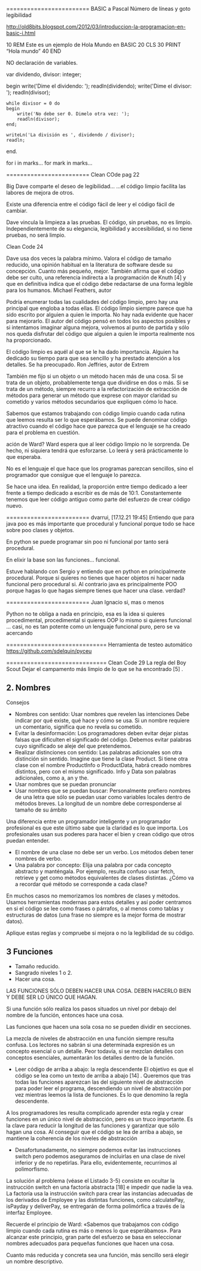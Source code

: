 
========================
BASIC a Pascal
Número de líneas y goto
legibilidad


http://old8bits.blogspot.com/2012/03/introduccion-la-programacion-en-basic-i.html

10 REM Este es un ejemplo de Hola Mundo en BASIC
20 CLS
30 PRINT “Hola mundo”
40 END

NO declaración de variables.


var
  dividendo, divisor: integer;

begin
    write('Dime el dividendo: ');
    readln(dividendo);
    write('Dime el divisor: ');
    readln(divisor);

    while divisor = 0 do
    begin
        write('No debe ser 0. Dimelo otra vez: ');
        readln(divisor);
    end;

    writeLn('La división es ', dividendo / divisor);
    readln;
end.


for i in marks...
for mark in marks...

========================
Clean COde pag 22

Big Dave comparte el deseo de legibilidad...
...el código limpio facilita las labores de mejora de otros.

Existe una diferencia entre el código fácil de leer y el código fácil de cambiar.

Dave vincula la limpieza a las pruebas. El código, sin pruebas, no es limpio.
Independientemente de su elegancia, legibilidad y accesibilidad, si no tiene
pruebas, no será limpio.

Clean Code 24

Dave usa dos veces la palabra mínimo. Valora el código de tamaño reducido, una
opinión habitual en la literatura de software desde su concepción. Cuanto más pequeño,
mejor.
También afirma que el código debe ser culto, una referencia indirecta a la
programación de Knuth [4] y que en definitiva indica que el código debe redactarse de una
forma legible para los humanos.
Michael Feathers, autor

Podría enumerar todas las cualidades del código limpio, pero hay una principal
que engloba a todas ellas. El código limpio siempre parece que ha sido escrito por alguien
a quien le importa. No hay nada evidente que hacer para mejorarlo. El autor del código
pensó en todos los aspectos posibles y si intentamos imaginar alguna mejora, volvemos al
punto de partida y sólo nos queda disfrutar del código que alguien a quien le importa
realmente nos ha proporcionado.

El código limpio es aquél al que se le ha dado
importancia. Alguien ha dedicado su tiempo para que sea sencillo y ha prestado atención a
los detalles. Se ha preocupado.
Ron Jeffries, autor de Extrem

También me fijo si un objeto o un
método hacen más de una cosa. Si se trata de un objeto, probablemente tenga que dividirse
en dos o más. Si se trata de un método, siempre recurro a la refactorización de extracción
de métodos para generar un método que exprese con mayor claridad su cometido y varios
métodos secundarios que expliquen cómo lo hace.

Sabemos que estamos trabajando con código limpio cuando cada rutina que leemos
resulta ser lo que esperábamos. Se puede denominar código atractivo cuando el código
hace que parezca que el lenguaje se ha creado para el problema en cuestión.

ación de Ward?
Ward espera que al leer código limpio no le sorprenda. De hecho, ni siquiera tendrá
que esforzarse. Lo leerá y será prácticamente lo que esperaba.

No es el lenguaje el que hace que los programas parezcan sencillos, sino el
programador que consigue que el lenguaje lo parezca.

Se hace una idea. En realidad, la proporción entre tiempo dedicado a leer frente a
tiempo dedicado a escribir es de más de 10:1. Constantemente tenemos que leer código
antiguo como parte del esfuerzo de crear código nuevo.

========================
dvarrui, [17.12.21 19:45]
Entiendo que para java poo es más importante que procedural y funcional porque todo se hace sobre poo clases y objetos.

En python se puede programar sin poo ni funcional por tanto será procedural.

En elixir la base son las funciones... funcional.

Estuve hablando con Sergio y entiendo que en python en principalmente procedural. Porque si quieres no tienes que hacer objetos ni hacer nada funcional pero procedural si. Al contrario java es principalmente POO porque hagas lo que hagas siempre tienes que hacer una clase. verdad?

========================
Juan Ignacio
si, mas o menos

Python no te obliga a nada en principio, esa es la idea
si quieres procedimental, procedimental
si quieres  OOP lo mismo
si quieres funcional ... casi, no es tan potente como un lenguaje funcional puro, pero se va acercando


=============================
Herramienta de testeo automático
https://github.com/sdelquin/pyceu

=============================
Clean Code 29
La regla del Boy Scout
Dejar el campamento más limpio de lo que se ha encontrado [5] .

## 2. Nombres

Consejos
* Nombres con sentido: Usar nombres que revelen las intenciones
Debe indicar por qué existe, qué hace y cómo se usa. Si un nombre requiere un
comentario, significa que no revela su cometido.
* Evitar la desinformación: Los programadores deben evitar dejar pistas falsas que dificulten el significado del código. Debemos evitar palabras cuyo significado se aleje del que pretendemos.
* Realizar distinciones con sentido: Las palabras adicionales son otra distinción sin sentido. Imagine que tiene la clase
Product. Si tiene otra clase con el nombre ProductInfo o ProductData, habrá creado
nombres distintos, pero con el mismo significado. Info y Data son palabras adicionales, como a, an y the.
* Usar nombres que se puedan pronunciar
* Usar nombres que se puedan buscar: Personalmente prefiero nombres de una letra que sólo se puedan usar como variables locales dentro de métodos breves. La longitud de un nombre debe corresponderse al tamaño de su ámbito

Una diferencia entre un programador inteligente y un programador profesional es
que este último sabe que la claridad es lo que importa. Los profesionales usan sus poderes para hacer el bien y crean código que otros puedan entender.

* El nombre de una clase no debe ser un verbo. Los métodos deben tener nombres de verbo.
* Una palabra por concepto: Elija una palabra por cada concepto abstracto y manténgala. Por ejemplo, resulta confuso usar fetch, retrieve y get como métodos equivalentes de clases distintas. ¿Cómo va a recordar qué método se corresponde a cada clase?

En muchos casos no memorizamos los nombres de clases y métodos. Usamos
herramientas modernas para estos detalles y así poder centramos en si el código se lee
como frases o párrafos, o al menos como tablas y estructuras de datos (una frase no siempre es la mejor forma de mostrar datos).

Aplique estas reglas y compruebe si mejora o no la legibilidad de su código.

## 3 Funciones
* Tamaño reducido.
* Sangrado niveles 1 o 2.
* Hacer una cosa.

LAS FUNCIONES SÓLO DEBEN HACER UNA COSA. DEBEN HACERLO
BIEN Y DEBE SER LO ÚNICO QUE HAGAN.

Si una función sólo realiza los pasos situados un nivel por debajo del nombre de la
función, entonces hace una cosa.

Las funciones que hacen una sola cosa no se pueden dividir en secciones.

La mezcla de niveles de abstracción en una función siempre resulta confusa. Los
lectores no sabrán si una determinada expresión es un concepto esencial o un detalle. Peor todavía, si se mezclan detalles con conceptos esenciales, aumentarán los detalles dentro de la función.

* Leer código de arriba a abajo: la regla descendente
El objetivo es que el código se lea como un texto de arriba a abajo [14] . Queremos que tras todas las funciones aparezcan las del siguiente nivel de abstracción para poder leer el programa, descendiendo un nivel de abstracción por vez mientras leemos la lista de funciones. Es lo que denomino la regla descendente.

A los programadores les resulta complicado aprender esta regla y crear funciones en
un único nivel de abstracción, pero es un truco importante. Es la clave para reducir la longitud de las funciones y garantizar que sólo hagan una cosa. Al conseguir que el código se lea de arriba a abajo, se mantiene la coherencia de los niveles de abstracción

* Desafortunadamente, no siempre podemos evitar las instrucciones switch pero podemos aseguramos de incluirlas en una clase de nivel inferior y de no repetirlas. Para ello, evidentemente, recurrimos al polimorfismo.

La solución al problema (véase el Listado 3-5) consiste en ocultar la instrucción
switch en una factoría abstracta [18] e impedir que nadie la vea. La factoría usa la instrucción switch para crear las instancias adecuadas de los derivados de Employee y las distintas funciones, como calculatePay, isPayday y deliverPay, se entregarán de forma polimórfica a través de la interfaz Employee.

Recuerde el principio de Ward: «Sabemos que
trabajamos con código limpio cuando cada rutina es más o menos lo que esperábamos».
Para alcanzar este principio, gran parte del esfuerzo se basa en seleccionar nombres
adecuados para pequeñas funciones que hacen una cosa.

Cuanto más reducida y concreta
sea una función, más sencillo será elegir un nombre descriptivo.
